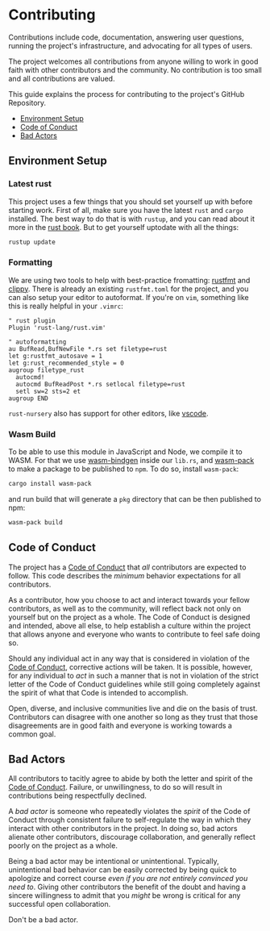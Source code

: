 # Contributing
Contributions include code, documentation, answering user questions, running the
project's infrastructure, and advocating for all types of users.

The project welcomes all contributions from anyone willing to work in good faith
with other contributors and the community. No contribution is too small and all
contributions are valued.

This guide explains the process for contributing to the project's GitHub
Repository.

- [Environment Setup](#environment-setup)
- [Code of Conduct](#code-of-conduct)
- [Bad Actors](#bad-actors)

## Environment Setup
### Latest rust
This project uses a few things that you should set yourself up with before
starting work. First of all, make sure you have the latest `rust` and `cargo`
installed. The best way to do that is with `rustup`, and you can read about it
more in the [rust
book](https://doc.rust-lang.org/book/second-edition/ch01-01-installation.html).
But to get yourself uptodate with all the things:

```bash
rustup update
```
### Formatting
We are using two tools to help with best-practice fromatting:
[rustfmt](https://github.com/rust-lang-nursery/rustfmt) and
[clippy](https://github.com/rust-lang-nursery/rust-clippy). There is already an
existing `rustfmt.toml` for the project, and you can also setup your editor to
autoformat. If you're on `vim`, something like this is really helpful in your
`.vimrc`:

```vim
" rust plugin
Plugin 'rust-lang/rust.vim'

" autoformatting
au BufRead,BufNewFile *.rs set filetype=rust
let g:rustfmt_autosave = 1
let g:rust_recommended_style = 0
augroup filetype_rust
  autocmd!
  autocmd BufReadPost *.rs setlocal filetype=rust
  setl sw=2 sts=2 et
augroup END
```
`rust-nursery` also has support for other editors, like
[vscode](https://github.com/rust-lang-nursery/rls-vscode).

### Wasm Build
To be able to use this module in JavaScript and Node, we compile it to WASM. For
that we use [wasm-bindgen](https://github.com/rustwasm/wasm-bindgen) inside our
`lib.rs`, and [wasm-pack](https://github.com/rustwasm/wasm-pack) to make a
package to be published to `npm`. To do so, install `wasm-pack`:
```bash
cargo install wasm-pack
```
and run build that will generate a `pkg` directory that can be then published to
npm:
```bash
wasm-pack build
```

## Code of Conduct
The project has a [Code of Conduct](./CODE_OF_CONDUCT.md) that *all*
contributors are expected to follow. This code describes the *minimum* behavior
expectations for all contributors.

As a contributor, how you choose to act and interact towards your
fellow contributors, as well as to the community, will reflect back not only
on yourself but on the project as a whole. The Code of Conduct is designed and
intended, above all else, to help establish a culture within the project that
allows anyone and everyone who wants to contribute to feel safe doing so.

Should any individual act in any way that is considered in violation of the
[Code of Conduct](./CODE_OF_CONDUCT.md), corrective actions will be taken. It is
possible, however, for any individual to *act* in such a manner that is not in
violation of the strict letter of the Code of Conduct guidelines while still
going completely against the spirit of what that Code is intended to accomplish.

Open, diverse, and inclusive communities live and die on the basis of trust.
Contributors can disagree with one another so long as they trust that those
disagreements are in good faith and everyone is working towards a common
goal.

## Bad Actors
All contributors to tacitly agree to abide by both the letter and
spirit of the [Code of Conduct](./CODE_OF_CONDUCT.md). Failure, or
unwillingness, to do so will result in contributions being respectfully
declined.

A *bad actor* is someone who repeatedly violates the *spirit* of the Code of
Conduct through consistent failure to self-regulate the way in which they
interact with other contributors in the project. In doing so, bad actors
alienate other contributors, discourage collaboration, and generally reflect
poorly on the project as a whole.

Being a bad actor may be intentional or unintentional. Typically, unintentional
bad behavior can be easily corrected by being quick to apologize and correct
course *even if you are not entirely convinced you need to*. Giving other
contributors the benefit of the doubt and having a sincere willingness to admit
that you *might* be wrong is critical for any successful open collaboration.

Don't be a bad actor.
